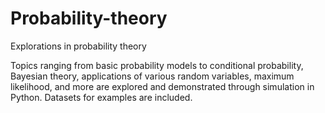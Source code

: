 # Probability-theory
Explorations in probability theory 

Topics ranging from basic probability models to conditional probability, Bayesian theory, applications of various random variables, maximum likelihood, and more are explored and demonstrated through simulation in Python. Datasets for examples are included. 

